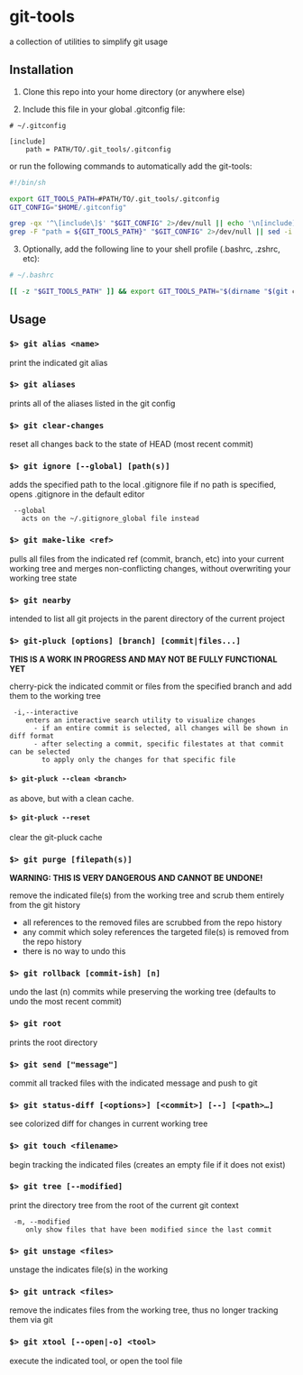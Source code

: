 # git-tools
a collection of utilities to simplify git usage

## Installation

1. Clone this repo into your home directory (or anywhere else)

2. Include this file in your global .gitconfig file:

```gitconfig
# ~/.gitconfig

[include]
    path = PATH/TO/.git_tools/.gitconfig
```

or run the following commands to automatically add the git-tools:
```sh
#!/bin/sh

export GIT_TOOLS_PATH=#PATH/TO/.git_tools/.gitconfig
GIT_CONFIG="$HOME/.gitconfig"

grep -qx '^\[include\]$' "$GIT_CONFIG" 2>/dev/null || echo '\n[include]' >> "$GIT_CONFIG";
grep -F "path = ${GIT_TOOLS_PATH}" "$GIT_CONFIG" 2>/dev/null || sed -i '' -e "s/^[include]$/[include]\n    path = ${GIT_TOOLS_PATH}/" "$GIT_CONFIG";
```

3. Optionally, add the following line to your shell profile (.bashrc, .zshrc, etc):
```bash
# ~/.bashrc

[[ -z "$GIT_TOOLS_PATH" ]] && export GIT_TOOLS_PATH="$(dirname "$(git config --show-origin alias.xtool | sed 's/^file:\\([^      ]*\\).*/\\1/')")"
```

## Usage 
### `$> git alias <name>`
  print the indicated git alias

### `$> git aliases`
  prints all of the aliases listed in the git config

### `$> git clear-changes`
  reset all changes back to the state of HEAD (most recent commit)

### `$> git ignore [--global] [path(s)]`
  adds the specified path to the local .gitignore file
  if no path is specified, opens .gitignore in the default editor
```
 --global
   acts on the ~/.gitignore_global file instead
```

### `$> git make-like <ref>`
  pulls all files from the indicated ref (commit, branch, etc) into your current working tree
  and merges non-conflicting changes, without overwriting your working tree state

### `$> git nearby`
  intended to list all git projects in the parent directory of the current project

### `$> git-pluck [options] [branch] [commit|files...]`

**THIS IS A WORK IN PROGRESS AND MAY NOT BE FULLY FUNCTIONAL YET**

  cherry-pick the indicated commit or files from the specified branch and add them to the working tree
```
 -i,--interactive
    enters an interactive search utility to visualize changes
      - if an entire commit is selected, all changes will be shown in diff format
      - after selecting a commit, specific filestates at that commit can be selected
        to apply only the changes for that specific file
```

#### `$> git-pluck --clean <branch>`
 as above, but with a clean cache.

#### `$> git-pluck --reset`
 clear the git-pluck cache

### `$> git purge [filepath(s)]`

**WARNING: THIS IS VERY DANGEROUS AND CANNOT BE UNDONE!**

  remove the indicated file(s) from the working tree and scrub them entirely from the git history

 - all references to the removed files are scrubbed from the repo history
 - any commit which soley references the targeted file(s) is removed from the repo history
 - there is no way to undo this

### `$> git rollback [commit-ish] [n]`
  undo the last (n) commits while preserving the working tree (defaults to undo the most recent commit)

### `$> git root`
  prints the root directory 

### `$> git send ["message"]`
  commit all tracked files with the indicated message and push to git

### `$> git status-diff [<options>] [<commit>] [--] [<path>…]`
  see colorized diff for changes in current working tree

### `$> git touch <filename>`
  begin tracking the indicated files (creates an empty file if it does not exist)

### `$> git tree [--modified]`
  print the directory tree from the root of the current git context
```
 -m, --modified
    only show files that have been modified since the last commit
```

### `$> git unstage <files>`
  unstage the indicates file(s) in the working

### `$> git untrack <files>`
  remove the indicates files from the working tree, thus no longer tracking them via git

### `$> git xtool [--open|-o] <tool>`
  execute the indicated tool, or open the tool file
